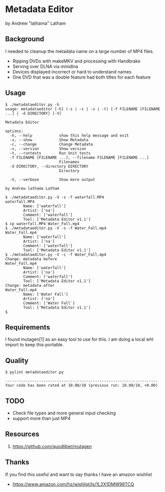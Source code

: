 # Metadata Editor

by Andrew "lathama" Latham

## Background

I needed to cleanup the metadata name on a large number of MP4 files.

* Ripping DVDs with makeMKV and processing with Handbrake
* Serving over DLNA via minidlna
* Devices displayed incorrect or hard to understand names
* One DVD that was a double feature had both titles for each feature

## Usage

```
$ ./metadataeditor.py -h
usage: metadataeditor [-h] (-s | -c | -v | -t) [-f FILENAME [FILENAME ...] | -d DIRECTORY] [-V]

Metadata Editor

options:
  -h, --help            show this help message and exit
  -s, --show            Show Metadata
  -c, --change          Change Metadata
  -v, --version         Show version
  -t, --runtests        Run Unit tests
  -f FILENAME [FILENAME ...], --filename FILENAME [FILENAME ...]
                        Filenames
  -d DIRECTORY, --directory DIRECTORY
                        Directory

  -V, --verbose         Show more output

by Andrew lathama Latham

$ ./metadataeditor.py -V -s -f waterfall.MP4
waterfall.MP4
        Name: ['waterfall']
        Artist: ['na']
        Comment: ['waterfall']
        Tool: ['Metadata Editor v1.1']
$ cp waterfall.MP4 Water_Fall.mp4
$ ./metadataeditor.py -V -s -f Water_Fall.mp4
Water_Fall.mp4
        Name: ['waterfall']
        Artist: ['na']
        Comment: ['waterfall']
        Tool: ['Metadata Editor v1.1']
$ ./metadataeditor.py -V -c -f Water_Fall.mp4
Change: metadata before
Water_Fall.mp4
        Name: ['waterfall']
        Artist: ['na']
        Comment: ['waterfall']
        Tool: ['Metadata Editor v1.1']
Change: metadata after
Water_Fall.mp4
        Name: ['Water Fall']
        Artist: ['na']
        Comment: ['Water Fall']
        Tool: ['Metadata Editor v1.1']
$
```

## Requirements

I found mutagen[1] as an easy tool to use for this. I am doing a local whl import to keep this portable.

## Quality

```
$ pylint metadataeditor.py 

--------------------------------------------------------------------
Your code has been rated at 10.00/10 (previous run: 10.00/10, +0.00)
```

## TODO

* Check file types and more general input checking
* support more than just MP4

## Resources

1. https://github.com/quodlibet/mutagen


## Thanks

If you find this useful and want to say thanks I have an amazon wishlist

- https://www.amazon.com/hz/wishlist/ls/1L2X1DMW98TCQ
